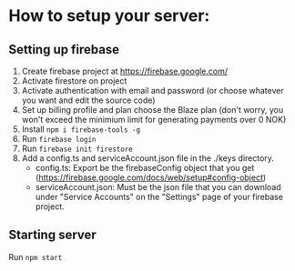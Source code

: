 # How to setup your server:

## Setting up firebase

1. Create firebase project at https://firebase.google.com/
2. Activate firestore on project
3. Activate authentication with email and password (or choose whatever you want and edit the source code)
4. Set up billing profile and plan choose the Blaze plan (don't worry, you won't exceed the minimium limit for generating payments over 0 NOK)
5. Install `npm i firebase-tools -g`
6. Run `firebase login`
7. Run `firebase init firestore`
8. Add a config.ts and serviceAccount.json file in the ./keys directory.
   - config.ts: Export be the firebaseConfig object that you get (https://firebase.google.com/docs/web/setup#config-object)
   - serviceAccount.json: Must be the json file that you can download under "Service Accounts" on the "Settings" page of your firebase project.

## Starting server

Run `npm start`
